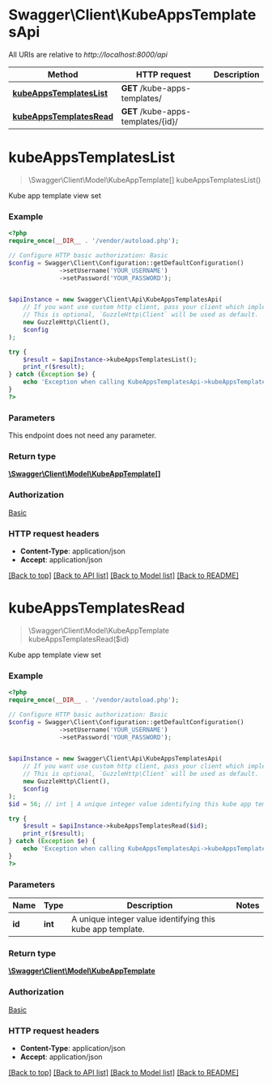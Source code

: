 # Swagger\Client\KubeAppsTemplatesApi

All URIs are relative to *http://localhost:8000/api*

Method | HTTP request | Description
------------- | ------------- | -------------
[**kubeAppsTemplatesList**](KubeAppsTemplatesApi.md#kubeAppsTemplatesList) | **GET** /kube-apps-templates/ | 
[**kubeAppsTemplatesRead**](KubeAppsTemplatesApi.md#kubeAppsTemplatesRead) | **GET** /kube-apps-templates/{id}/ | 


# **kubeAppsTemplatesList**
> \Swagger\Client\Model\KubeAppTemplate[] kubeAppsTemplatesList()



Kube app template view set

### Example
```php
<?php
require_once(__DIR__ . '/vendor/autoload.php');

// Configure HTTP basic authorization: Basic
$config = Swagger\Client\Configuration::getDefaultConfiguration()
              ->setUsername('YOUR_USERNAME')
              ->setPassword('YOUR_PASSWORD');


$apiInstance = new Swagger\Client\Api\KubeAppsTemplatesApi(
    // If you want use custom http client, pass your client which implements `GuzzleHttp\ClientInterface`.
    // This is optional, `GuzzleHttp\Client` will be used as default.
    new GuzzleHttp\Client(),
    $config
);

try {
    $result = $apiInstance->kubeAppsTemplatesList();
    print_r($result);
} catch (Exception $e) {
    echo 'Exception when calling KubeAppsTemplatesApi->kubeAppsTemplatesList: ', $e->getMessage(), PHP_EOL;
}
?>
```

### Parameters
This endpoint does not need any parameter.

### Return type

[**\Swagger\Client\Model\KubeAppTemplate[]**](../Model/KubeAppTemplate.md)

### Authorization

[Basic](../../README.md#Basic)

### HTTP request headers

 - **Content-Type**: application/json
 - **Accept**: application/json

[[Back to top]](#) [[Back to API list]](../../README.md#documentation-for-api-endpoints) [[Back to Model list]](../../README.md#documentation-for-models) [[Back to README]](../../README.md)

# **kubeAppsTemplatesRead**
> \Swagger\Client\Model\KubeAppTemplate kubeAppsTemplatesRead($id)



Kube app template view set

### Example
```php
<?php
require_once(__DIR__ . '/vendor/autoload.php');

// Configure HTTP basic authorization: Basic
$config = Swagger\Client\Configuration::getDefaultConfiguration()
              ->setUsername('YOUR_USERNAME')
              ->setPassword('YOUR_PASSWORD');


$apiInstance = new Swagger\Client\Api\KubeAppsTemplatesApi(
    // If you want use custom http client, pass your client which implements `GuzzleHttp\ClientInterface`.
    // This is optional, `GuzzleHttp\Client` will be used as default.
    new GuzzleHttp\Client(),
    $config
);
$id = 56; // int | A unique integer value identifying this kube app template.

try {
    $result = $apiInstance->kubeAppsTemplatesRead($id);
    print_r($result);
} catch (Exception $e) {
    echo 'Exception when calling KubeAppsTemplatesApi->kubeAppsTemplatesRead: ', $e->getMessage(), PHP_EOL;
}
?>
```

### Parameters

Name | Type | Description  | Notes
------------- | ------------- | ------------- | -------------
 **id** | **int**| A unique integer value identifying this kube app template. |

### Return type

[**\Swagger\Client\Model\KubeAppTemplate**](../Model/KubeAppTemplate.md)

### Authorization

[Basic](../../README.md#Basic)

### HTTP request headers

 - **Content-Type**: application/json
 - **Accept**: application/json

[[Back to top]](#) [[Back to API list]](../../README.md#documentation-for-api-endpoints) [[Back to Model list]](../../README.md#documentation-for-models) [[Back to README]](../../README.md)

